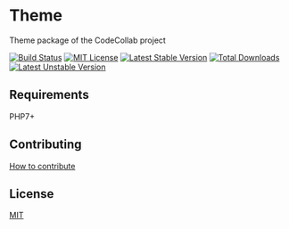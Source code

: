 # Theme

Theme package of the CodeCollab project

[![Build Status](https://travis-ci.org/CodeCollab/Theme.svg?branch=master)](https://travis-ci.org/CodeCollab/Theme) [![MIT License](https://img.shields.io/badge/license-MIT-blue.svg)](mit) [![Latest Stable Version](https://poser.pugx.org/codecollab/theme/v/stable)](https://packagist.org/packages/codecollab/theme) [![Total Downloads](https://poser.pugx.org/codecollab/theme/downloads)](https://packagist.org/packages/codecollab/theme) [![Latest Unstable Version](https://poser.pugx.org/codecollab/theme/v/unstable)](https://packagist.org/packages/codecollab/theme)

## Requirements

PHP7+

## Contributing

[How to contribute][contributing]

## License

[MIT][mit]

[contributing]: https://github.com/CodeCollab/Theme/blob/master/CONTRIBUTING.md
[mit]: http://spdx.org/licenses/MIT
